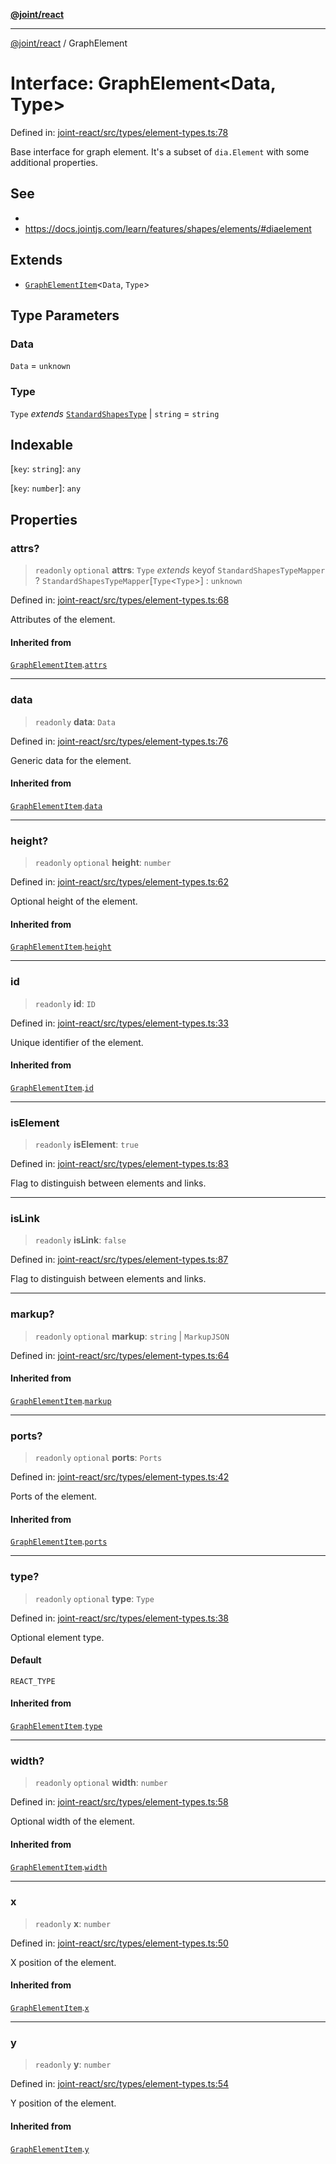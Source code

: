 [**@joint/react**](../README.md)

***

[@joint/react](../README.md) / GraphElement

# Interface: GraphElement\<Data, Type\>

Defined in: [joint-react/src/types/element-types.ts:78](https://github.com/samuelgja/joint/blob/main/packages/joint-react/src/types/element-types.ts#L78)

Base interface for graph element.
It's a subset of `dia.Element` with some additional properties.

## See

 - 
 - https://docs.jointjs.com/learn/features/shapes/elements/#diaelement

## Extends

- [`GraphElementItem`](GraphElementItem.md)\<`Data`, `Type`\>

## Type Parameters

### Data

`Data` = `unknown`

### Type

`Type` *extends* [`StandardShapesType`](../type-aliases/StandardShapesType.md) \| `string` = `string`

## Indexable

\[`key`: `string`\]: `any`

\[`key`: `number`\]: `any`

## Properties

### attrs?

> `readonly` `optional` **attrs**: `Type` *extends* keyof `StandardShapesTypeMapper` ? `StandardShapesTypeMapper`\[`Type`\<`Type`\>\] : `unknown`

Defined in: [joint-react/src/types/element-types.ts:68](https://github.com/samuelgja/joint/blob/main/packages/joint-react/src/types/element-types.ts#L68)

Attributes of the element.

#### Inherited from

[`GraphElementItem`](GraphElementItem.md).[`attrs`](GraphElementItem.md#attrs)

***

### data

> `readonly` **data**: `Data`

Defined in: [joint-react/src/types/element-types.ts:76](https://github.com/samuelgja/joint/blob/main/packages/joint-react/src/types/element-types.ts#L76)

Generic data for the element.

#### Inherited from

[`GraphElementItem`](GraphElementItem.md).[`data`](GraphElementItem.md#data-1)

***

### height?

> `readonly` `optional` **height**: `number`

Defined in: [joint-react/src/types/element-types.ts:62](https://github.com/samuelgja/joint/blob/main/packages/joint-react/src/types/element-types.ts#L62)

Optional height of the element.

#### Inherited from

[`GraphElementItem`](GraphElementItem.md).[`height`](GraphElementItem.md#height)

***

### id

> `readonly` **id**: `ID`

Defined in: [joint-react/src/types/element-types.ts:33](https://github.com/samuelgja/joint/blob/main/packages/joint-react/src/types/element-types.ts#L33)

Unique identifier of the element.

#### Inherited from

[`GraphElementItem`](GraphElementItem.md).[`id`](GraphElementItem.md#id)

***

### isElement

> `readonly` **isElement**: `true`

Defined in: [joint-react/src/types/element-types.ts:83](https://github.com/samuelgja/joint/blob/main/packages/joint-react/src/types/element-types.ts#L83)

Flag to distinguish between elements and links.

***

### isLink

> `readonly` **isLink**: `false`

Defined in: [joint-react/src/types/element-types.ts:87](https://github.com/samuelgja/joint/blob/main/packages/joint-react/src/types/element-types.ts#L87)

Flag to distinguish between elements and links.

***

### markup?

> `readonly` `optional` **markup**: `string` \| `MarkupJSON`

Defined in: [joint-react/src/types/element-types.ts:64](https://github.com/samuelgja/joint/blob/main/packages/joint-react/src/types/element-types.ts#L64)

#### Inherited from

[`GraphElementItem`](GraphElementItem.md).[`markup`](GraphElementItem.md#markup)

***

### ports?

> `readonly` `optional` **ports**: `Ports`

Defined in: [joint-react/src/types/element-types.ts:42](https://github.com/samuelgja/joint/blob/main/packages/joint-react/src/types/element-types.ts#L42)

Ports of the element.

#### Inherited from

[`GraphElementItem`](GraphElementItem.md).[`ports`](GraphElementItem.md#ports)

***

### type?

> `readonly` `optional` **type**: `Type`

Defined in: [joint-react/src/types/element-types.ts:38](https://github.com/samuelgja/joint/blob/main/packages/joint-react/src/types/element-types.ts#L38)

Optional element type.

#### Default

`REACT_TYPE`

#### Inherited from

[`GraphElementItem`](GraphElementItem.md).[`type`](GraphElementItem.md#type-1)

***

### width?

> `readonly` `optional` **width**: `number`

Defined in: [joint-react/src/types/element-types.ts:58](https://github.com/samuelgja/joint/blob/main/packages/joint-react/src/types/element-types.ts#L58)

Optional width of the element.

#### Inherited from

[`GraphElementItem`](GraphElementItem.md).[`width`](GraphElementItem.md#width)

***

### x

> `readonly` **x**: `number`

Defined in: [joint-react/src/types/element-types.ts:50](https://github.com/samuelgja/joint/blob/main/packages/joint-react/src/types/element-types.ts#L50)

X position of the element.

#### Inherited from

[`GraphElementItem`](GraphElementItem.md).[`x`](GraphElementItem.md#x)

***

### y

> `readonly` **y**: `number`

Defined in: [joint-react/src/types/element-types.ts:54](https://github.com/samuelgja/joint/blob/main/packages/joint-react/src/types/element-types.ts#L54)

Y position of the element.

#### Inherited from

[`GraphElementItem`](GraphElementItem.md).[`y`](GraphElementItem.md#y)
